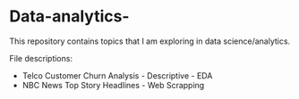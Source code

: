 # Data-analytics-
This repository contains topics that I am exploring in data science/analytics.

File descriptions: 

* Telco Customer Churn Analysis - Descriptive - EDA 
* NBC News Top Story Headlines - Web Scrapping 

